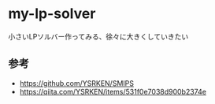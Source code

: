 # my-lp-solver

小さいLPソルバー作ってみる、徐々に大きくしていきたい

## 参考

- https://github.com/YSRKEN/SMIPS
- https://qiita.com/YSRKEN/items/531f0e7038d900b2374e